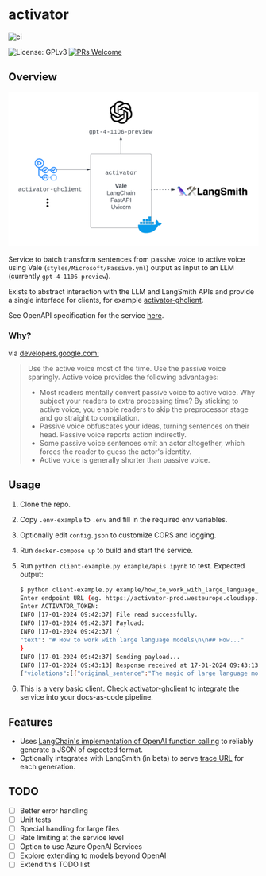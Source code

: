 # activator

![ci](https://github.com/jonathanalgar/activator/actions/workflows/build-docker.yml/badge.svg)

![License: GPLv3](https://img.shields.io/badge/license-GPLv3-blue) [![PRs Welcome](https://img.shields.io/badge/PRs-welcome-brightgreen.svg?style=flat-square)](https://makeapullrequest.com)

## Overview

[![Diagram of the system architecture of the activator microservice, showing its integration with GitHub client](activator-diag.png "Activator Architecture Diagram")](https://jonathanalgar.github.io/slides/Using%20AI%20and%20LLMs%20in%20docs-as-code%20pipelines.pdf)

Service to batch transform sentences from passive voice to active voice using Vale (`styles/Microsoft/Passive.yml`) output as input to an LLM (currently `gpt-4-1106-preview`).

Exists to abstract interaction with the LLM and LangSmith APIs and provide a single interface for clients, for example [activator-ghclient](https://github.com/jonathanalgar/activator-ghclient).

See OpenAPI specification for the service [here](https://app.swaggerhub.com/apis/JONATHANALGARGITHUB/activator/0.1).

### Why?

via [developers.google.com:](https://developers.google.com/tech-writing/one/active-voice)

> Use the active voice most of the time. Use the passive voice sparingly. Active voice provides the following advantages:
> * Most readers mentally convert passive voice to active voice. Why subject your readers to extra processing time? By sticking to active voice, you enable readers to skip the preprocessor stage and go straight to compilation.
> * Passive voice obfuscates your ideas, turning sentences on their head. Passive voice reports action indirectly.
> * Some passive voice sentences omit an actor altogether, which forces the reader to guess the actor's identity.
> * Active voice is generally shorter than passive voice.

## Usage

1. Clone the repo.
1. Copy `.env-example` to `.env` and fill in the required env variables.
1. Optionally edit `config.json` to customize CORS and logging.
1. Run `docker-compose up` to build and start the service.
1. Run `python client-example.py example/apis.ipynb` to test. Expected output:

    ```bash
    $ python client-example.py example/how_to_work_with_large_language_models.md
    Enter endpoint URL (eg. https://activator-prod.westeurope.cloudapp.azure.com:9100/activator):
    Enter ACTIVATOR_TOKEN:
    INFO [17-01-2024 09:42:37] File read successfully.
    INFO [17-01-2024 09:42:37] Payload:
    INFO [17-01-2024 09:42:37] {
    "text": "# How to work with large language models\n\n## How..."
    }
    INFO [17-01-2024 09:42:37] Sending payload...
    INFO [17-01-2024 09:43:13] Response received at 17-01-2024 09:43:13
    {"violations":[{"original_sentence":"The magic of large language models is that by being trained to minimize this prediction error over vast quantities of text, the models end up learning concepts useful for these predictions.","revised_sentence":"The magic of large language models lies in their training to minimize prediction error over vast quantities of text, which leads them to learn concepts useful for these predictions.","clear_explanation":"The subject 'their training' is chosen to emphasize the action of training the models, which is the main focus of the sentence."},{"original_sentence":"Large language models can be prompted to produce output in a few ways:","revised_sentence":"You can prompt large language models to produce output in a few ways:","clear_explanation":"The subject 'You' is chosen to directly address the reader, indicating who can perform the action of prompting the models."},{"original_sentence":"An example of each is shown below.","revised_sentence":"The article shows an example of each below.","clear_explanation":"The subject 'The article' is chosen to indicate that the article itself provides the examples."},{"original_sentence":"Instructions can be detailed, so don't be afraid to write a paragraph explicitly detailing the output you want, just stay aware of how many [tokens](https://help.openai.com/en/articles/4936856-what-are-tokens-and-how-to-count-them) the model can process.","revised_sentence":"You can write detailed instructions, so don't be afraid to write a paragraph explicitly detailing the output you want, just stay aware of how many [tokens](https://help.openai.com/en/articles/4936856-what-are-tokens-and-how-to-count-them) the model can process.","clear_explanation":"The subject 'You' is chosen to directly instruct the reader on how to write instructions for the model."},{"original_sentence":"To steer the model, try beginning a pattern or sentence that will be completed by the output you want to see.","revised_sentence":"To steer the model, begin a pattern or sentence that you want the model to complete with the desired output.","clear_explanation":"The subject 'you' is chosen to directly instruct the reader on how to guide the model's output."},{"original_sentence":"** Explicitly asking the model to produce high quality output or output as if it was written by an expert can induce the model to give higher quality answers that it thinks an expert would write.","revised_sentence":"** When you explicitly ask the model to produce high quality output or output as if an expert wrote it, you can induce the model to give higher quality answers that it thinks an expert would write.","clear_explanation":"The subject 'you' is chosen to directly instruct the reader on how to elicit higher quality answers from the model."},{"original_sentence":"This can be done by simply adding a line like \"[Let's think step by step](https://arxiv.org/abs/2205.11916)\" before each answer.","revised_sentence":"You can achieve this by simply adding a line like \"[Let's think step by step](https://arxiv.org/abs/2205.11916)\" before each answer.","clear_explanation":"The subject 'You' is chosen to directly instruct the reader on the method to prompt the model for detailed reasoning."}],"run_url":"https://smith.langchain.com/public/7250f065-cf16-4e7b-8b1e-fe03004fb949/r"}
    ```

1. This is a very basic client. Check [activator-ghclient](https://github.com/jonathanalgar/alttexter-ghclient) to integrate the service into your docs-as-code pipeline.

## Features

* Uses [LangChain's implementation of OpenAI function calling](https://python.langchain.com/docs/modules/model_io/output_parsers/types/pydantic) to reliably generate a JSON of expected format.
* Optionally integrates with LangSmith (in beta) to serve [trace URL](https://api.python.langchain.com/en/latest/chains/langchain.chains.openai_functions.base.create_structured_output_chain.html#) for each generation.

## TODO

- [ ] Better error handling
- [ ] Unit tests
- [ ] Special handling for large files
- [ ] Rate limiting at the service level
- [ ] Option to use Azure OpenAI Services
- [ ] Explore extending to models beyond OpenAI
- [ ] Extend this TODO list